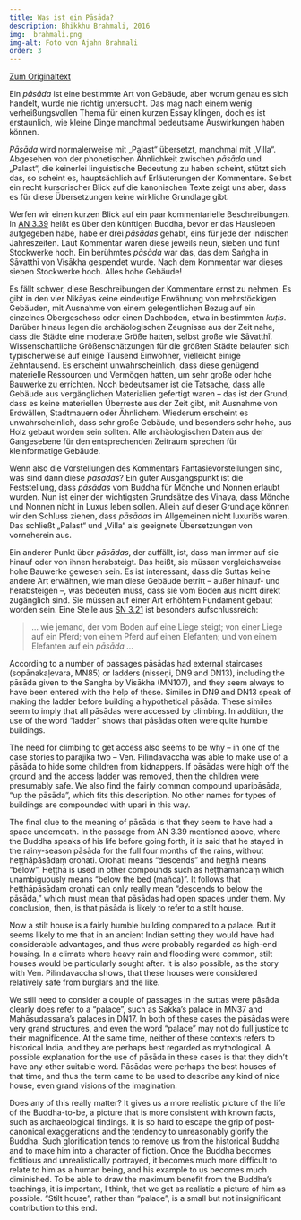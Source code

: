 ```yaml
---
title: Was ist ein Pāsāda?
description: Bhikkhu Brahmali, 2016
img:  brahmali.png
img-alt: Foto von Ajahn Brahmali
order: 3
---
```


[Zum Originaltext](https://discourse.suttacentral.net/t/what-is-a-pasada/3083)

Ein *pāsāda* ist eine bestimmte Art von Gebäude, aber worum genau es sich handelt, wurde nie richtig untersucht. Das mag nach einem wenig verheißungsvollen Thema für einen kurzen Essay klingen, doch es ist erstaunlich, wie kleine Dinge manchmal bedeutsame Auswirkungen haben können. 

*Pāsāda* wird normalerweise mit „Palast“ übersetzt, manchmal mit „Villa“. Abgesehen von der phonetischen Ähnlichkeit zwischen *pāsāda* und „Palast“, die keinerlei linguistische Bedeutung zu haben scheint, stützt sich das, so scheint es, hauptsächlich auf Erläuterungen der Kommentare. Selbst ein recht kursorischer Blick auf die kanonischen Texte zeigt uns aber, dass es für diese Übersetzungen keine wirkliche Grundlage gibt. 

Werfen wir einen kurzen Blick auf ein paar kommentarielle Beschreibungen. In [AN 3.39](#/sutta/an3.39/de/sabbamitta) heißt es über den künftigen Buddha, bevor er das Hausleben aufgegeben habe, habe er drei *pāsādas* gehabt, eins für  jede der indischen Jahreszeiten. Laut Kommentar waren diese jeweils neun, sieben und fünf Stockwerke hoch. Ein berühmtes *pāsāda* war das, das dem Saṅgha in Sāvatthī von Visākha gespendet wurde. Nach dem Kommentar war dieses sieben Stockwerke hoch. Alles hohe Gebäude! 

Es fällt schwer, diese Beschreibungen der Kommentare ernst zu nehmen. Es gibt in den vier Nikāyas keine eindeutige Erwähnung von mehrstöckigen Gebäuden, mit Ausnahme von einem gelegentlichen Bezug auf ein einzelnes Obergeschoss oder einen Dachboden, etwa in bestimmten *kuṭis*. Darüber hinaus legen die archäologischen Zeugnisse aus der Zeit nahe, dass die Städte eine moderate Größe hatten, selbst große wie Sāvatthī. Wissenschaftliche Größenschätzungen für die größten Städte belaufen sich typischerweise auf einige Tausend Einwohner, vielleicht einige Zehntausend. Es erscheint unwahrscheinlich, dass diese genügend materielle Ressourcen und Vermögen hatten, um sehr große oder hohe Bauwerke zu errichten. Noch bedeutsamer ist die Tatsache, dass alle Gebäude aus vergänglichen Materialien gefertigt waren – das ist der Grund, dass es keine materiellen Überreste aus der Zeit gibt,  mit Ausnahme von Erdwällen, Stadtmauern oder Ähnlichem. Wiederum erscheint es unwahrscheinlich, dass sehr große Gebäude, und besonders sehr hohe, aus Holz gebaut worden sein sollten. Alle archäologischen Daten aus der Gangesebene für den entsprechenden Zeitraum sprechen für kleinformatige Gebäude. 

Wenn also die Vorstellungen des Kommentars Fantasievorstellungen sind, was sind dann diese *pāsādas*? Ein guter Ausgangspunkt ist die Feststellung, dass *pāsādas* vom Buddha für Mönche und Nonnen erlaubt wurden. Nun ist einer der wichtigsten Grundsätze des Vinaya, dass Mönche und Nonnen nicht in Luxus leben sollen. Allein auf dieser Grundlage können wir den Schluss ziehen, dass *pāsādas* im Allgemeinen nicht luxuriös waren. Das schließt „Palast“ und „Villa“ als geeignete Übersetzungen von vorneherein aus. 

Ein anderer Punkt über *pāsādas*, der auffällt, ist, dass man immer auf sie hinauf oder von ihnen herabsteigt. Das heißt, sie müssen vergleichsweise hohe Bauwerke gewesen sein. Es ist interessant, dass die Suttas keine andere Art erwähnen, wie man diese Gebäude betritt – außer hinauf- und herabsteigen –, was bedeuten muss, dass sie vom Boden aus nicht direkt zugänglich sind. Sie müssen auf einer Art erhöhtem Fundament gebaut worden sein. Eine Stelle aus [SN 3.21](#/sutta/sn3.21/de/sabbamitta) ist besonders aufschlussreich: 

> … wie jemand, der vom Boden auf eine Liege steigt; von einer Liege auf ein Pferd; von einem Pferd auf einen Elefanten; und von einem Elefanten auf ein *pāsāda* …

According to a number of passages pāsādas had external staircases (sopānakaḷevara, MN85) or ladders (nisseṇi, DN9 and DN13), including the pāsāda given to the Sangha by Visākha (MN107), and they seem always to have been entered with the help of these. Similes in DN9 and DN13 speak of making the ladder before building a hypothetical pāsāda. These similes seem to imply that all pāsādas were accessed by climbing. In addition, the use of the word “ladder” shows that pāsādas often were quite humble buildings.

The need for climbing to get access also seems to be why – in one of the case stories to pārājika two – Ven. Pilindavaccha was able to make use of a pāsāda to hide some children from kidnappers. If pāsādas were high off the ground and the access ladder was removed, then the children were presumably safe. We also find the fairly common compound uparipāsāda, “up the pāsāda”, which fits this description. No other names for types of buildings are compounded with upari in this way.

The final clue to the meaning of pāsāda is that they seem to have had a space underneath. In the passage from AN 3.39 mentioned above, where the Buddha speaks of his life before going forth, it is said that he stayed in the rainy-season pāsāda for the full four months of the rains, without heṭṭhāpāsādaṃ orohati. Orohati means “descends” and heṭṭhā means “below”. Heṭṭhā is used in other compounds such as heṭṭhāmañcaṃ which unambiguously means “below the bed (mañca)”. It follows that heṭṭhāpāsādaṃ orohati can only really mean “descends to below the pāsāda,” which must mean that pāsādas had open spaces under them. My conclusion, then, is that pāsāda is likely to refer to a stilt house.

Now a stilt house is a fairly humble building compared to a palace. But it seems likely to me that in an ancient Indian setting they would have had considerable advantages, and thus were probably regarded as high-end housing. In a climate where heavy rain and flooding were common, stilt houses would be particularly sought after. It is also possible, as the story with Ven. Pilindavaccha shows, that these houses were considered relatively safe from burglars and the like.

We still need to consider a couple of passages in the suttas were pāsāda clearly does refer to a “palace”, such as Sakka’s palace in MN37 and Mahāsudassana’s palaces in DN17. In both of these cases the pāsādas were very grand structures, and even the word “palace” may not do full justice to their magnificence. At the same time, neither of these contexts refers to historical India, and they are perhaps best regarded as mythological. A possible explanation for the use of pāsāda in these cases is that they didn’t have any other suitable word. Pāsādas were perhaps the best houses of that time, and thus the term came to be used to describe any kind of nice house, even grand visions of the imagination.

Does any of this really matter? It gives us a more realistic picture of the life of the Buddha-to-be, a picture that is more consistent with known facts, such as archaeological findings. It is so hard to escape the grip of post-canonical exaggerations and the tendency to unreasonably glorify the Buddha. Such glorification tends to remove us from the historical Buddha and to make him into a character of fiction. Once the Buddha becomes fictitious and unrealistically portrayed, it becomes much more difficult to relate to him as a human being, and his example to us becomes much diminished. To be able to draw the maximum benefit from the Buddha’s teachings, it is important, I think, that we get as realistic a picture of him as possible. “Stilt house”, rather than “palace”, is a small but not insignificant contribution to this end.

